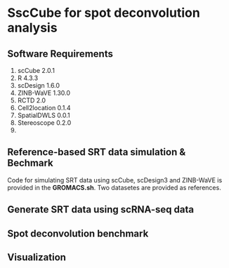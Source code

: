 # SscCube for spot deconvolution analysis
## Software Requirements
1. scCube 2.0.1
1. R 4.3.3
1. scDesign 1.6.0
1. ZINB-WaVE 1.30.0
1. RCTD 2.0
1. Cell2location 0.1.4
2. SpatialDWLS 0.0.1
3. Stereoscope 0.2.0
4. 
## Reference-based SRT data simulation & Bechmark ##
Code for simulating SRT data using scCube, scDesign3 and ZINB-WaVE is provided in the **GROMACS.sh**. Two datasetes are provided as references.

## Generate SRT data using scRNA-seq data ## 

   
## Spot deconvolution benchmark ##


## Visualization ##
